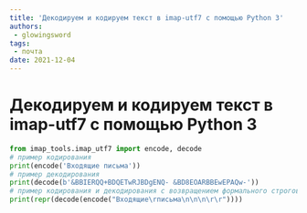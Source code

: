 ```yaml
---
title: 'Декодируем и кодируем текст в imap-utf7 с помощью Python 3'
authors: 
 - glowingsword
tags:
 - почта
date: 2021-12-04
---
```

# Декодируем и кодируем текст в imap-utf7 с помощью Python 3


```python
from imap_tools.imap_utf7 import encode, decode
# пример кодирования
print(encode('Входящие письма'))
# пример декодирования
print(decode(b'&BBIERQQ+BDQETwRJBDgENQ- &BD8EOARBBEwEPAQw-'))
# пример кодирования и декодирования с возвращением формального строгового представления результата
print(repr(decode(encode("Входящие\rписьма\n\n\n\r\r"))))
```


